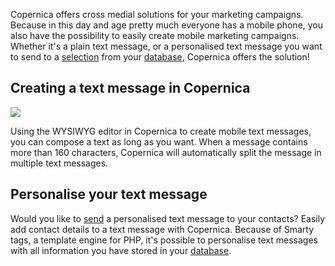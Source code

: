 Copernica offers cross medial solutions for your marketing campaigns.
Because in this day and age pretty much everyone has a mobile phone, you
also have the possibility to easily create mobile marketing campaigns.
Whether it's a plain text message, or a personalised text message you
want to send to a
[selection](./define-target-groups-with-selections.en.md "Segment using selections")
from your
[database](./creating-your-own-databases.en.md "Creating your own database"),
Copernica offers the solution!

Creating a text message in Copernica
------------------------------------

![](Copernicacom/en-send-text-messages-copernica.gif)

Using the WYSIWYG editor in Copernica to create mobile text messages,
you can compose a text as long as you want. When a message contains more
than 160 characters, Copernica will automatically split the message in
multiple text messages.

Personalise your text message
-----------------------------

Would you like to
[send](./send-emailings-to-relations.en.md "Send emailings with Copernica")
a personalised text message to your contacts? Easily add contact details
to a text message with Copernica. Because of Smarty tags, a template
engine for PHP, it's possible to personalise text messages with all
information you have stored in
your [database](./creating-your-own-databases.en.md "Creating your own database").
